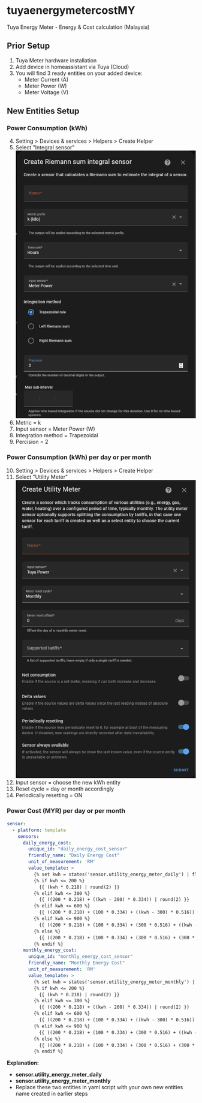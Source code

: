 ﻿
# tuyaenergymetercostMY
Tuya Energy Meter - Energy &amp; Cost calculation (Malaysia)

## Prior Setup

 1. Tuya Meter hardware installation
 2. Add device in homeassistant via Tuya (Cloud)
 3. You will find 3 ready entities on your added device: 
	 - Meter Current (A)
	 - Meter Power (W)
	 - Meter Voltage (V)
 
 ## New Entities Setup
 ### Power Consumption (kWh)
 4. Setting > Devices & services > Helpers > Create Helper
 5. Select "Integral sensor"
  ![kwh](https://github.com/mattchoo2/tuyaenergymetercostMY/blob/main/helper.png)
 6. Metric = k
 7. Input sensor = Meter Power (W)
 8. Integration method = Trapezoidal
 9. Percision = 2 

 ### Power Consumption (kWh) per day or per month
 10. Setting > Devices & services > Helpers > Create Helper
 11. Select "Utility Meter"
  ![kwhdm](https://github.com/mattchoo2/tuyaenergymetercostMY/blob/main/period%20meter.png)
 12. Input sensor = choose the new kWh entity
 13. Reset cycle = day or month accordingly
 14. Periodically resetting = ON


 ### Power Cost (MYR) per day or per month

```yaml
sensor:
  - platform: template
    sensors:
      daily_energy_cost:
        unique_id: "daily_energy_cost_sensor"
        friendly_name: "Daily Energy Cost"
        unit_of_measurement: 'RM'
        value_template: >
          {% set kwh = states('sensor.utility_energy_meter_daily') | float %}
          {% if kwh <= 200 %}
            {{ (kwh * 0.218) | round(2) }}
          {% elif kwh <= 300 %}
            {{ ((200 * 0.218) + ((kwh - 200) * 0.334)) | round(2) }}
          {% elif kwh <= 600 %}
            {{ ((200 * 0.218) + (100 * 0.334) + ((kwh - 300) * 0.516)) | round(2) }}
          {% elif kwh <= 900 %}
            {{ ((200 * 0.218) + (100 * 0.334) + (300 * 0.516) + ((kwh - 600) * 0.546)) | round(2) }}
          {% else %}
            {{ ((200 * 0.218) + (100 * 0.334) + (300 * 0.516) + (300 * 0.546) + ((kwh - 900) * 0.571)) | round(2) }}
          {% endif %}
      monthly_energy_cost:
        unique_id: "monthly_energy_cost_sensor"
        friendly_name: "Monthly Energy Cost"
        unit_of_measurement: 'RM'
        value_template: >
          {% set kwh = states('sensor.utility_energy_meter_monthly') | float %}
          {% if kwh <= 200 %}
            {{ (kwh * 0.218) | round(2) }}
          {% elif kwh <= 300 %}
            {{ ((200 * 0.218) + ((kwh - 200) * 0.334)) | round(2) }}
          {% elif kwh <= 600 %}
            {{ ((200 * 0.218) + (100 * 0.334) + ((kwh - 300) * 0.516)) | round(2) }}
          {% elif kwh <= 900 %}
            {{ ((200 * 0.218) + (100 * 0.334) + (300 * 0.516) + ((kwh - 600) * 0.546)) | round(2) }}
          {% else %}
            {{ ((200 * 0.218) + (100 * 0.334) + (300 * 0.516) + (300 * 0.546) + ((kwh - 900) * 0.571)) | round(2) }}
          {% endif %}
```

**Explanation:**

- **sensor.utility_energy_meter_daily** 
- **sensor.utility_energy_meter_monthly** 
- Replace these two entities in yaml script with your own new entities name created in earlier steps
